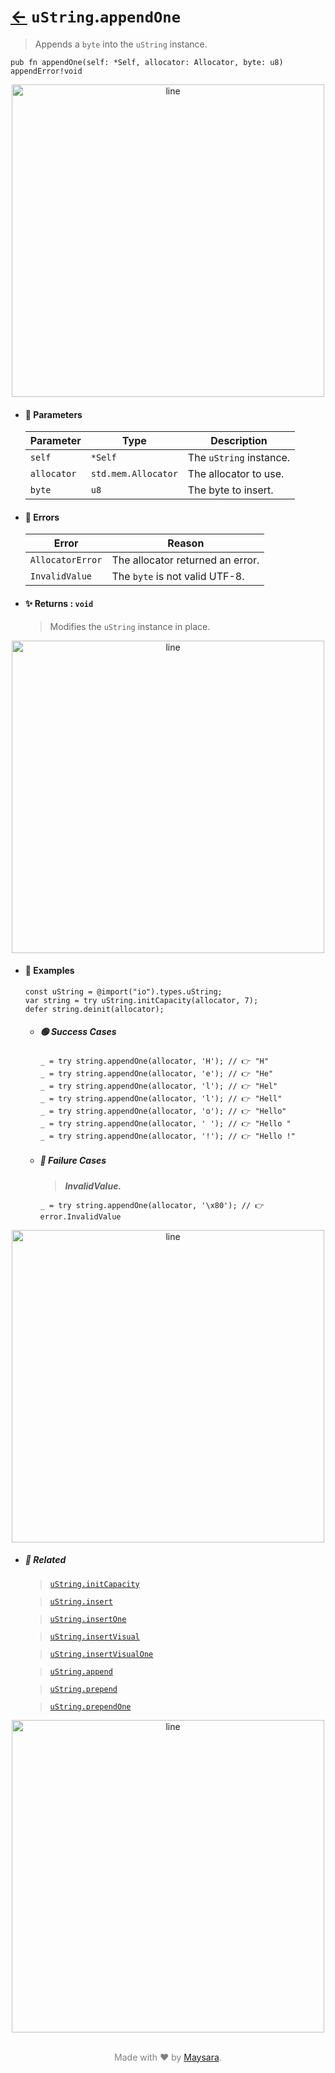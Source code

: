 # [←](../uString.md) `uString`.`appendOne`

> Appends a `byte` into the `uString` instance.

```zig
pub fn appendOne(self: *Self, allocator: Allocator, byte: u8) appendError!void
```


<div align="center">
<img src="https://raw.githubusercontent.com/Super-ZIG/io/refs/heads/main/dist/img/md/line.png" alt="line" style="width:500px;"/>
</div>

- #### 🧩 Parameters

    | Parameter   | Type                | Description             |
    | ----------- | ------------------- | ----------------------- |
    | `self`      | `*Self`             | The `uString` instance. |
    | `allocator` | `std.mem.Allocator` | The allocator to use.   |
    | `byte`      | `u8`                | The byte to insert.     |

- #### 🚫 Errors
    
    | Error             | Reason                           |
    | ----------------- | -------------------------------- |
    | `AllocatorError` | The allocator returned an error. |
    | `InvalidValue`    | The `byte` is not valid UTF-8.   |

- #### ✨ Returns : `void`

    > Modifies the `uString` instance in place.

<div align="center">
<img src="https://raw.githubusercontent.com/Super-ZIG/io/refs/heads/main/dist/img/md/line.png" alt="line" style="width:500px;"/>
</div>

- #### 🧪 Examples

    ```zig
    const uString = @import("io").types.uString;
    var string = try uString.initCapacity(allocator, 7);
    defer string.deinit(allocator);
    ```

    - ##### 🟢 Success Cases

        ```zig
        _ = try string.appendOne(allocator, 'H'); // 👉 "H"
        _ = try string.appendOne(allocator, 'e'); // 👉 "He"
        _ = try string.appendOne(allocator, 'l'); // 👉 "Hel"
        _ = try string.appendOne(allocator, 'l'); // 👉 "Hell"
        _ = try string.appendOne(allocator, 'o'); // 👉 "Hello"
        _ = try string.appendOne(allocator, ' '); // 👉 "Hello "
        _ = try string.appendOne(allocator, '!'); // 👉 "Hello !"
        ```

    - ##### 🔴 Failure Cases
        
        > **_InvalidValue._**

        ```zig
        _ = try string.appendOne(allocator, '\x80'); // 👉 error.InvalidValue
        ```
        
<div align="center">
<img src="https://raw.githubusercontent.com/Super-ZIG/io/refs/heads/main/dist/img/md/line.png" alt="line" style="width:500px;"/>
</div>

- ##### 🔗 Related

  > [`uString.initCapacity`](./initCapacity.md)

  > [`uString.insert`](./insert.md)

  > [`uString.insertOne`](./insertOne.md)

  > [`uString.insertVisual`](./insertVisual.md)

  > [`uString.insertVisualOne`](./insertVisualOne.md)

  > [`uString.append`](./append.md)

  > [`uString.prepend`](./prepend.md)

  > [`uString.prependOne`](./prependOne.md)

<div align="center">
<img src="https://raw.githubusercontent.com/Super-ZIG/io/refs/heads/main/dist/img/md/line.png" alt="line" style="width:500px;"/>
</div>

<p align="center" style="color:grey;"><br />Made with ❤️ by <a href="http://github.com/maysara-elshewehy" target="blank">Maysara</a>.</p>